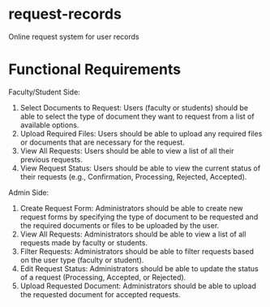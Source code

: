 # request-records
 Online request system for user records

# Functional Requirements

Faculty/Student Side:
1.	Select Documents to Request: Users (faculty or students) should be able to select the type of document they want to request from a list of available options.
2.	Upload Required Files: Users should be able to upload any required files or documents that are necessary for the request.
3.	View All Requests: Users should be able to view a list of all their previous requests.
4.	View Request Status: Users should be able to view the current status of their requests (e.g., Confirmation, Processing, Rejected, Accepted).

Admin Side:
1.	Create Request Form: Administrators should be able to create new request forms by specifying the type of document to be requested and the required documents or files to be uploaded by the user.
2.	View All Requests: Administrators should be able to view a list of all requests made by faculty or students.
3.	Filter Requests: Administrators should be able to filter requests based on the user type (faculty or student).
4.	Edit Request Status: Administrators should be able to update the status of a request (Processing, Accepted, or Rejected).
5.	Upload Requested Document: Administrators should be able to upload the requested document for accepted requests.
